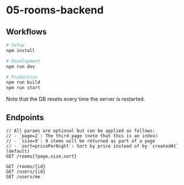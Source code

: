 # 05-rooms-backend

## Workflows

```sh
# Setup
npm install

# Development
npm run dev

# Production
npm run build
npm run start
```

Note that the DB resets every time the server is restarted.

## Endpoints

```tsx
// All params are optional but can be applied as follows:
// - `page=2`: The third page (note that this is an index)
// - `size=9`: 9 items will be returned as part of a page
// - `sort=pricePerNight`: Sort by price instead of by `createdAt` (default)
GET /rooms{?page,size,sort} 

GET /rooms/{id}
GET /users/{id}
GET /users/me
```
